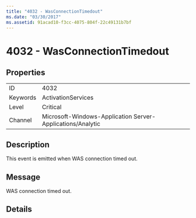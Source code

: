 ```yaml
---
title: "4032 - WasConnectionTimedout"
ms.date: "03/30/2017"
ms.assetid: 91acad10-f3cc-4075-804f-22c49131b7bf
---
```

# 4032 - WasConnectionTimedout

## Properties  
  
|||  
|-|-|  
|ID|4032|  
|Keywords|ActivationServices|  
|Level|Critical|  
|Channel|Microsoft-Windows-Application Server-Applications/Analytic|  
  
## Description  

 This event is emitted when WAS connection timed out.  
  
## Message  

 WAS connection timed out.  
  
## Details
